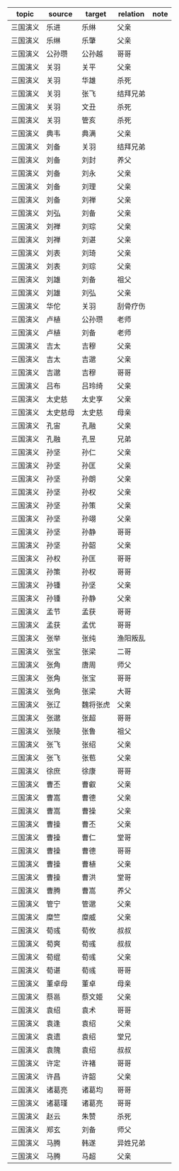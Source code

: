 | topic | source | target | relation | note |
| ----- | ------ | ------ | -------- | ---- |
| 三国演义 | 乐进 | 乐𬘭 | 父亲 |  |
| 三国演义 | 乐𬘭 | 乐肇 | 父亲 |  |
| 三国演义 | 公孙瓒 | 公孙越 | 哥哥 |  |
| 三国演义 | 关羽 | 关平 | 父亲 |  |
| 三国演义 | 关羽 | 华雄 | 杀死 |  |
| 三国演义 | 关羽 | 张飞 | 结拜兄弟 |  |
| 三国演义 | 关羽 | 文丑 | 杀死 |  |
| 三国演义 | 关羽 | 管亥 | 杀死 |  |
| 三国演义 | 典韦 | 典满 | 父亲 |  |
| 三国演义 | 刘备 | 关羽 | 结拜兄弟 |  |
| 三国演义 | 刘备 | 刘封 | 养父 |  |
| 三国演义 | 刘备 | 刘永 | 父亲 |  |
| 三国演义 | 刘备 | 刘理 | 父亲 |  |
| 三国演义 | 刘备 | 刘禅 | 父亲 |  |
| 三国演义 | 刘弘 | 刘备 | 父亲 |  |
| 三国演义 | 刘禅 | 刘琮 | 父亲 |  |
| 三国演义 | 刘禅 | 刘谌 | 父亲 |  |
| 三国演义 | 刘表 | 刘琦 | 父亲 |  |
| 三国演义 | 刘表 | 刘琮 | 父亲 |  |
| 三国演义 | 刘雄 | 刘备 | 祖父 |  |
| 三国演义 | 刘雄 | 刘弘 | 父亲 |  |
| 三国演义 | 华佗 | 关羽 | 刮骨疗伤 |  |
| 三国演义 | 卢植 | 公孙瓒 | 老师 |  |
| 三国演义 | 卢植 | 刘备 | 老师 |  |
| 三国演义 | 吉太 | 吉穆 | 父亲 |  |
| 三国演义 | 吉太 | 吉邈 | 父亲 |  |
| 三国演义 | 吉邈 | 吉穆 | 哥哥 |  |
| 三国演义 | 吕布 | 吕玲绮 | 父亲 |  |
| 三国演义 | 太史慈 | 太史享 | 父亲 |  |
| 三国演义 | 太史慈母 | 太史慈 | 母亲 |  |
| 三国演义 | 孔宙 | 孔融 | 父亲 |  |
| 三国演义 | 孔融 | 孔昱 | 兄弟 |  |
| 三国演义 | 孙坚 | 孙仁 | 父亲 |  |
| 三国演义 | 孙坚 | 孙匡 | 父亲 |  |
| 三国演义 | 孙坚 | 孙朗 | 父亲 |  |
| 三国演义 | 孙坚 | 孙权 | 父亲 |  |
| 三国演义 | 孙坚 | 孙策 | 父亲 |  |
| 三国演义 | 孙坚 | 孙翊 | 父亲 |  |
| 三国演义 | 孙坚 | 孙静 | 哥哥 |  |
| 三国演义 | 孙坚 | 孙韶 | 父亲 |  |
| 三国演义 | 孙权 | 孙匡 | 哥哥 |  |
| 三国演义 | 孙策 | 孙权 | 哥哥 |  |
| 三国演义 | 孙锺 | 孙坚 | 父亲 |  |
| 三国演义 | 孙锺 | 孙静 | 父亲 |  |
| 三国演义 | 孟节 | 孟获 | 哥哥 |  |
| 三国演义 | 孟获 | 孟优 | 哥哥 |  |
| 三国演义 | 张举 | 张纯 | 渔阳叛乱 |  |
| 三国演义 | 张宝 | 张梁 | 二哥 |  |
| 三国演义 | 张角 | 唐周 | 师父 |  |
| 三国演义 | 张角 | 张宝 | 哥哥 |  |
| 三国演义 | 张角 | 张梁 | 大哥 |  |
| 三国演义 | 张辽 | 魏将张虎 | 父亲 |  |
| 三国演义 | 张邈 | 张超 | 哥哥 |  |
| 三国演义 | 张陵 | 张鲁 | 祖父 |  |
| 三国演义 | 张飞 | 张绍 | 父亲 |  |
| 三国演义 | 张飞 | 张苞 | 父亲 |  |
| 三国演义 | 徐庶 | 徐康 | 哥哥 |  |
| 三国演义 | 曹丕 | 曹叡 | 父亲 |  |
| 三国演义 | 曹嵩 | 曹德 | 父亲 |  |
| 三国演义 | 曹嵩 | 曹操 | 父亲 |  |
| 三国演义 | 曹操 | 曹丕 | 父亲 |  |
| 三国演义 | 曹操 | 曹仁 | 堂哥 |  |
| 三国演义 | 曹操 | 曹德 | 哥哥 |  |
| 三国演义 | 曹操 | 曹植 | 父亲 |  |
| 三国演义 | 曹操 | 曹洪 | 堂哥 |  |
| 三国演义 | 曹腾 | 曹嵩 | 养父 |  |
| 三国演义 | 管宁 | 管邈 | 父亲 |  |
| 三国演义 | 糜竺 | 糜威 | 父亲 |  |
| 三国演义 | 荀彧 | 荀攸 | 叔叔 |  |
| 三国演义 | 荀爽 | 荀彧 | 叔叔 |  |
| 三国演义 | 荀绲 | 荀彧 | 父亲 |  |
| 三国演义 | 荀谌 | 荀彧 | 哥哥 |  |
| 三国演义 | 董卓母 | 董卓 | 母亲 |  |
| 三国演义 | 蔡邕 | 蔡文姬 | 父亲 |  |
| 三国演义 | 袁绍 | 袁术 | 哥哥 |  |
| 三国演义 | 袁逢 | 袁绍 | 父亲 |  |
| 三国演义 | 袁遗 | 袁绍 | 堂兄 |  |
| 三国演义 | 袁隗 | 袁绍 | 叔叔 |  |
| 三国演义 | 许定 | 许褚 | 哥哥 |  |
| 三国演义 | 许昌 | 许韶 | 父亲 |  |
| 三国演义 | 诸葛亮 | 诸葛均 | 哥哥 |  |
| 三国演义 | 诸葛瑾 | 诸葛亮 | 哥哥 |  |
| 三国演义 | 赵云 | 朱赞 | 杀死 |  |
| 三国演义 | 郑玄 | 刘备 | 师父 |  |
| 三国演义 | 马腾 | 韩遂 | 异姓兄弟 |  |
| 三国演义 | 马腾 | 马超 | 父亲 |  |
